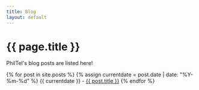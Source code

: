 ```yaml
--- 
title: Blog
layout: default
---
```

# {{ page.title }}

PhilTel's blog posts are listed here!

{% for post in site.posts %}
{% assign currentdate = post.date | date: "%Y-%m-%d" %}
{{ currentdate }} - <a href="{{ post.url }}" title="{{ post.title }}">{{ post.title }}</a>
{% endfor %}